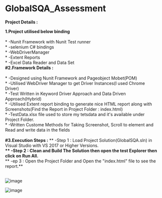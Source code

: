 # GlobalSQA_Assessment

**Project Details :**<br />

**1.Project utilised below binding**<br /><br />
	* -Nunit Framework with Nunit Test runner<br />
	* -selenium C# bindings<br />
	* -WebDriverManager<br />
	* -Extent Reports<br />
	* -Excel Data Reader and Data Set<br />
**#2.Framework Details :**<br /><br />
	* -Designed using Nunit Framework and Pageobject Mobet(POM)<br />
	* -Utilised WebDriver Manager to get Driver Instances(I used Chrome Driver)<br />
	* -Test Written in Keyword Driver Approach and Data Driven Approach(Hybrid)<br />
	* -Utilised Extent report binding to generate nice HTML report along with Screenshots(Find the Report in Project Folder : index.html)<br />
	* -TestData.xlsx file used to store my tetsdata and it's available under Project Folder.<br />
	* -Written Custome Methods for Taking Screenshot, Scroll to element and Read and write data in the fields<br /><br />
**#3.Execution Steps :**
	** -Step 1 : Load Project Solution(GlobalSQA.sln) in Visual Studio with VS 2017 or Higher Versions.**<br />
	** -Step 2 : Clean and Build The Solution then open the test Explorer then click on Run All.**<br />
	** -ep 3 : Open the Project Folder and Open the "index.html"  file to see the report.**<br /><br />
  
  ![image](https://user-images.githubusercontent.com/60171351/118930265-d3123580-b945-11eb-8791-7405178df7bf.png)<br />
  
  ![image](https://user-images.githubusercontent.com/60171351/118930338-e6bd9c00-b945-11eb-9034-442bf8eeb646.png)

